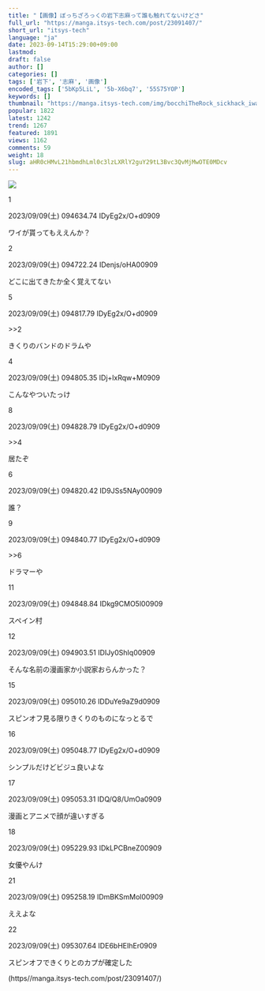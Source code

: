 ```yaml
---
title: "【画像】ぼっちざろっくの岩下志麻って誰も触れてないけどさ"
full_url: "https://manga.itsys-tech.com/post/23091407/"
short_url: "itsys-tech"
language: "ja"
date: 2023-09-14T15:29:00+09:00
lastmod: 
draft: false
author: []
categories: []
tags: ['岩下', '志麻', '画像']
encoded_tags: ['5bKp5LiL', '5b-X6bq7', '55S75YOP']
keywords: []
thumbnail: "https://manga.itsys-tech.com/img/bocchiTheRock_sickhack_iwashitaShima_iraiza.jpg"
popular: 1822
latest: 1242
trend: 1267
featured: 1891
views: 1162
comments: 59
weight: 18
slug: aHR0cHMvL21hbmdhLml0c3lzLXRlY2guY29tL3Bvc3QvMjMwOTE0MDcv
---
```


![](https://manga.itsys-tech.com/img/bocchiTheRock_sickhack_iwashitaShima_iraiza.jpg)

<div><p class='t_h'>1 <p>2023/09/09(土) 094634.74 IDyEg2x/O+d0909</p></p><blockquote class='imgur-embed-pub'></blockquote><blockquote class='imgur-embed-pub'></blockquote><blockquote class='imgur-embed-pub'></blockquote><p>ワイが貰ってもええんか？</p><p class='t_h'>2 <p>2023/09/09(土) 094722.24 IDenjs/oHA00909</p></p><p class='t_b'>どこに出てきたか全く覚えてない</p><p class='t_h t_i'>5 <p>2023/09/09(土) 094817.79 IDyEg2x/O+d0909</p></p><p class='t_b t_i'><p class='anchor'>>>2</p>きくりのバンドのドラムや</p><p class='t_h'>4 <p>2023/09/09(土) 094805.35 IDj+lxRqw+M0909</p></p><p class='t_b'>こんなやついたっけ</p><p class='t_h t_i'>8 <p>2023/09/09(土) 094828.79 IDyEg2x/O+d0909</p></p><p class='t_b t_i'><p class='anchor'>>>4</p>居たぞ</p><p class='t_h'>6 <p>2023/09/09(土) 094820.42 ID9JSs5NAy00909</p></p><p class='t_b'>誰？</p><p class='t_h t_i'>9 <p>2023/09/09(土) 094840.77 IDyEg2x/O+d0909</p></p><p class='t_b t_i'><p class='anchor'>>>6</p>ドラマーや</p><p class='t_h'>11 <p>2023/09/09(土) 094848.84 IDkg9CMO5l00909</p></p><p class='t_b'>スペイン村</p><p class='t_h'>12 <p>2023/09/09(土) 094903.51 IDIJy0ShIq00909</p></p><p class='t_b'>そんな名前の漫画家か小説家おらんかった？</p><p class='t_h'>15 <p>2023/09/09(土) 095010.26 IDDuYe9aZ9d0909</p></p><p class='t_b'>スピンオフ見る限りきくりのものになっとるで</p><p class='t_h'>16 <p>2023/09/09(土) 095048.77 IDyEg2x/O+d0909</p></p><p class='t_b'>シンプルだけどビジュ良いよな</p><p class='t_h'>17 <p>2023/09/09(土) 095053.31 IDQ/Q8/UmOa0909</p></p><p class='t_b'>漫画とアニメで顔が違いすぎる</p><p class='t_h'>18 <p>2023/09/09(土) 095229.93 IDkLPCBneZ00909</p></p><p class='t_b'>女優やんけ</p><p class='t_h'>21 <p>2023/09/09(土) 095258.19 IDmBKSmMol00909</p></p><p class='t_b'>ええよな</p><p class='t_h'>22 <p>2023/09/09(土) 095307.64 IDE6bHEIhEr0909</p></p><p class='t_b'>スピンオフできくりとのカプが確定した</p></div>

(https//manga.itsys-tech.com/post/23091407/)
